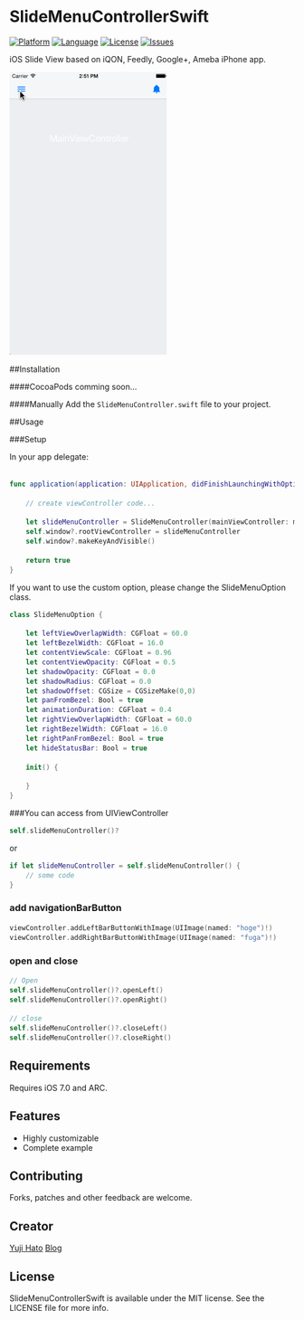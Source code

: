 SlideMenuControllerSwift
========================

[![Platform](http://img.shields.io/badge/platform-ios-blue.svg?style=flat
)](https://developer.apple.com/iphone/index.action)
[![Language](http://img.shields.io/badge/language-swift-brightgreen.svg?style=flat
)](https://developer.apple.com/swift)
[![License](http://img.shields.io/badge/license-MIT-lightgrey.svg?style=flat
)](http://mit-license.org)
[![Issues](https://img.shields.io/github/issues/dekatotoro/SlideMenuControllerSwift.svg?style=flat
)](https://github.com/dekatotoro/SlideMenuControllerSwift/issues?state=open)



iOS Slide View based on iQON, Feedly, Google+, Ameba iPhone app.

![sample](Screenshots/SlideMenuControllerSwift.gif)

##Installation

####CocoaPods
comming soon...

####Manually
Add the `SlideMenuController.swift` file to your project. 

##Usage

###Setup

In your app delegate:

```swift

func application(application: UIApplication, didFinishLaunchingWithOptions launchOptions: [NSObject: AnyObject]?) -> Bool {

    // create viewController code...
        
    let slideMenuController = SlideMenuController(mainViewController: mainViewController, leftMenuViewController: leftViewController, rightMenuViewController: rightViewController)
    self.window?.rootViewController = slideMenuController
    self.window?.makeKeyAndVisible()    

    return true
}
```

If you want to use the custom option, please change the SlideMenuOption class.

```swift
class SlideMenuOption {
    
    let leftViewOverlapWidth: CGFloat = 60.0
    let leftBezelWidth: CGFloat = 16.0
    let contentViewScale: CGFloat = 0.96
    let contentViewOpacity: CGFloat = 0.5
    let shadowOpacity: CGFloat = 0.0
    let shadowRadius: CGFloat = 0.0
    let shadowOffset: CGSize = CGSizeMake(0,0)
    let panFromBezel: Bool = true
    let animationDuration: CGFloat = 0.4
    let rightViewOverlapWidth: CGFloat = 60.0
    let rightBezelWidth: CGFloat = 16.0
    let rightPanFromBezel: Bool = true
    let hideStatusBar: Bool = true
    
    init() {
        
    }
}
```

###You can access from UIViewController

```swift
self.slideMenuController()?
```
or
```swift
if let slideMenuController = self.slideMenuController() {
    // some code
}
```
### add navigationBarButton 
```swift
viewController.addLeftBarButtonWithImage(UIImage(named: "hoge")!)
viewController.addRightBarButtonWithImage(UIImage(named: "fuga")!)
```

### open and close
```swift
// Open
self.slideMenuController()?.openLeft()
self.slideMenuController()?.openRight()

// close
self.slideMenuController()?.closeLeft()
self.slideMenuController()?.closeRight()
```

## Requirements
Requires iOS 7.0 and ARC.

## Features
- Highly customizable
- Complete example


## Contributing

Forks, patches and other feedback are welcome.

## Creator

[Yuji Hato](https://github.com/dekatotoro) 
[Blog](http://buzzmemo.blogspot.jp/)

## License

SlideMenuControllerSwift is available under the MIT license. See the LICENSE file for more info.
